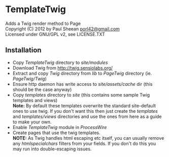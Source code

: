 TemplateTwig
============
Adds a Twig render method to Page  
Copyright (C) 2012 by Paul Sheean porl42@gmail.com  
Licensed under GNU/GPL v2, see LICENSE.TXT

Installation
------------
* Copy *TemplateTwig* directory to *site/modules*
* Download Twig from http://twig.sensiolabs.org/
* Extract and copy *Twig* directory from *lib* to *PageTwig* directory (ie. *PageTwig/Twig*)
* Ensure http daemon has write access to *site/assets/cache* dir (this should be the case anyway)
* Copy *templates* directory to *site* (this contains some sample Twig templates and views)  
	**Note:** By default these templates overwrite the standard site-default ones to use twig.
	If you don't want this then just create the *templates* and *templates/views* directories
	and use the ones from here as a guide to make your own.
* Enable *TemplateTwig* module in *ProcessWire*
* Create pages that use the twig templates.  
	**NOTE:** As Twig handles html escaping etc itself, you can usually remove any *htmlspecialchars* filters from your fields.
	If you don't do this you may run into double-escaping issues.